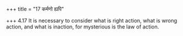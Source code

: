 +++
title = "17 कर्मणो ह्यपि"

+++
4.17 It is necessary to consider what is right action, what is wrong
action, and what is inaction, for mysterious is the law of action.
